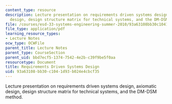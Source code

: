 ```yaml
---
content_type: resource
description: Lecture presentation on requirements driven systems design, axiomatic
  design, design structure matrix for technical systems, and the DM-DSM method.
file: /courses/esd-33-systems-engineering-summer-2010/93a63108bb30c1041d93b024e4cbcf35_MITESD_33SUM10_lec06.pdf
file_type: application/pdf
learning_resource_types:
- Lecture Notes
ocw_type: OCWFile
parent_title: Lecture Notes
parent_type: CourseSection
parent_uid: bbd7ecf5-1374-7542-4e2b-c39f9be5f0aa
resourcetype: Document
title: Requirements Driven Systems Design
uid: 93a63108-bb30-c104-1d93-b024e4cbcf35
---
```

Lecture presentation on requirements driven systems design, axiomatic design, design structure matrix for technical systems, and the DM-DSM method.

